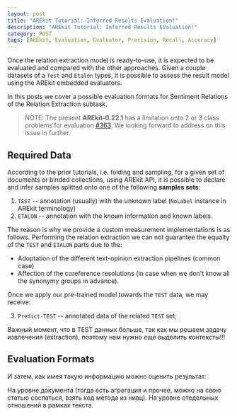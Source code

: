 ```yaml
---
layout: post
title: "AREkit Tutorial: Inferred Results Evaluation!"
description: "AREkit Tutorial: Inferred Results Evaluation!"
category: POST
tags: [AREkit, Evaluation, Evaluator, Precision, Recall, Accuracy]
---
```


Once the relation extraction model is ready-to-use, it is expected to be evaluated and compared with the other approaches. 
Given a couple datasets of a `Test` and `Etalon` types, it is possible to assess the result model using the 
AREkit embedded evaluators.

In this posts we cover a possible evaluation formats for Sentiment Relations of the Relation Extraction subtask.

<!--more-->

> NOTE: The present **AREkit-0.22.1** has a limitation onto 2 or 3 class problems for evaluation 
[#363](https://github.com/nicolay-r/AREkit/issues/363).
We looking forward to address on this issue in further. 

## Required Data

According to the prior tutorials, i.e.
folding and 
sampling, 
for a given set of documents or binded collections, using AREkit API, 
it is possible to declare and infer samples splitted onto one of the following **samples sets**:
1. `TEST` -- annotation (usually) with the unknown label (`NoLabel` instance in AREkit terminology)
2. `ETALON` -- annotation with the known information and known labels.

The reason is why we provide a custom measurement implementations is as follows. 
Performing the relation extraction we can not guarantee the equalty of the `TEST` and `ETALON` parts due to the:
* Adoptation of the different text-opinion extraction pipelines (common case)
* Affection of the coreference resolutions (in case when we don't know all the synonymy groups in advance).

Once we apply our pre-trained model towards the `TEST` data, we may receive:

3. `Predict-TEST` -- annotated data of the related `TEST` set;

Важный момент, что в TEST данных больше, так как мы решаем задачу извлечения (extraction), поэтому нам нужно еще выделить контексты!!!

## Evaluation Formats

И затем, как имея такую информацию можно оценить результат:

На уровне документа (тогда есть агрегация и прочее, можно на свою статью сослаться, взять код метода из нивц).
На уровне отедельных отношений в рамках текста.
